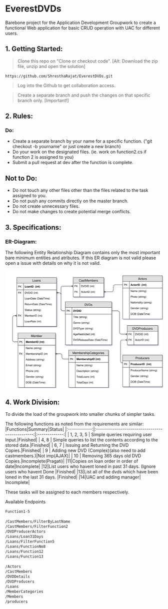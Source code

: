 # EverestDVDs
Barebone project for the Application Development Groupwork to create a functional Web application for basic CRUD operation with UAC for different users.


## 1. Getting Started:


> Clone this repo on "Clone or checkout code". [Alt: Download the zip file, unzip and open the solution]
```
https://github.com/ShresthaRajat/EverestDVDs.git
```
> Log into the Github to get collaboration access. 

> Create a separate branch and push the changes on that specific branch only. [Important!]



## 2. Rules:

### Do:
* Create a separate branch by your name for a specific function. ("git checkout -b yourname" or just create a new branch)
* Do your work on the designated files. (ie. work on function2.cs if function 2 is assigned to you)
* Submit a pull request at dev after the function is complete.

## Not to Do:
* Do not touch any other files other than the files related to the task assigned to you.
* Do not push any commits directly on the master branch.
* Do not create unnecessary files.
* Do not make changes to create potential merge conflicts.


## 3. Specifications:

### ER-Diagram:
The following Entity Relationship Diagram contains only the most important bare minimum entities and atributes. If this ER diagram is not valid please open a issue with details on why it is not valid.

![ERD](https://github.com/ShresthaRajat/EverestDVDs/blob/master/EverestDVDs_ERD.svg)


## 4. Work Division:
To divide the load of the groupwork into smaller chunks of simpler tasks.

The following functions as noted from the requirements are similar:
|Functions|Summary|Status|
|:------------:|:-----------------------------------------------:|:-------------:|
| 1, 2, 3, 5 | Simple queries requiring user Input.|Finished|
| 4, 8 | Simple queries to list the contents according to the stored data.|Finished|
| 6, 7 | Issuing and Returning the DVD Copies.|Finished|
| 9 | Adding new DVD (Complex)(also need to add castmembers.)|Not imp(AJAX)|
| 10 | Removing 365 days old DVD Copies.|Incomplete(Pragati)|
|11|Copies on loan order in order of date|Incomplete|
|12|List users who havent loned in past 31 days. (Ignore users who havent Done |Finished|
|13|List all of the dvds which have been loned in the last 31 days. |Finished|
|14|UAC and adding manager| Incomplete|

These tasks will be assigned to each members respectively.

Available Endpoints

```
Function1-5

/CastMembers/FilterByLastName
/CastMembers/FilterFunction2
/DVDProducerActors
/Loans/Loan31Days
/Loans/FilterFunction5
/Loans/FunctionNo8
/Loans/Function12
/Loans/Function13

/Actors
/CastMembers
/DVDDetails
/DVDProducers
/Loans
/MemberCategories
/Members
/producers
```
